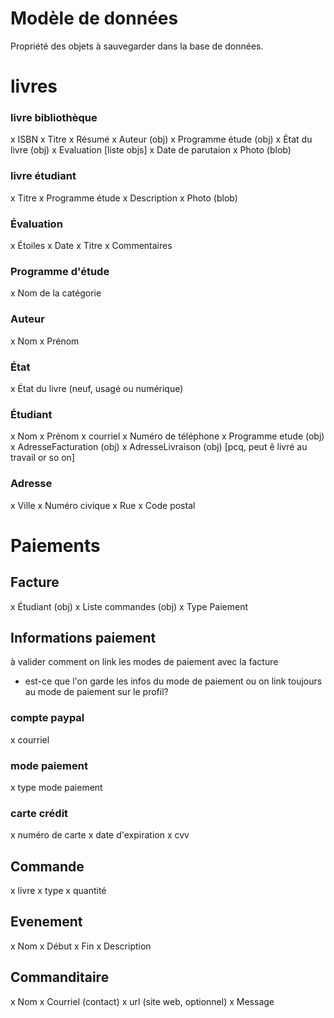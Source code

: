 
Modèle de données
=================

Propriété des objets à sauvegarder dans la base de données.

# livres

### livre bibliothèque
x ISBN
x Titre
x Résumé
x Auteur (obj)
x Programme étude (obj)
x État du livre (obj)
x Evaluation [liste objs]
x Date de parutaion
x Photo (blob)

### livre étudiant
x Titre
x Programme étude
x Description
x Photo (blob)

### Évaluation
x Étoiles
x Date
x Titre
x Commentaires

### Programme d'étude
x Nom de la catégorie

### Auteur
x Nom
x Prénom

### État
x État du livre (neuf, usagé ou numérique)

### Étudiant
x Nom
x Prénom
x courriel
x Numéro de téléphone
x Programme etude (obj)
x AdresseFacturation (obj)
x AdresseLivraison (obj) [pcq, peut ê livré au travail or so on]

### Adresse
x Ville
x Numéro civique
x Rue
x Code postal

# Paiements

## Facture
x Étudiant (obj)
x Liste commandes (obj)
x Type Paiement

## Informations paiement
à valider comment on link les modes de paiement avec la facture
- est-ce que l'on garde les infos du mode de paiement ou on link
  toujours au mode de paiement sur le profil?

### compte paypal
x courriel

### mode paiement
x type mode paiement

### carte crédit
x numéro de carte
x date d'expiration
x cvv

## Commande
x livre 
x type
x quantité

## Evenement
x Nom
x Début
x Fin
x Description

## Commanditaire
x Nom
x Courriel (contact)
x url (site web, optionnel)
x Message
